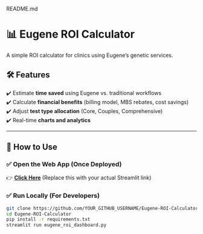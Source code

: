 README.md
# 📊 Eugene ROI Calculator

A simple ROI calculator for clinics using Eugene’s genetic services.

## 🛠️ Features
✔️ Estimate **time saved** using Eugene vs. traditional workflows  
✔️ Calculate **financial benefits** (billing model, MBS rebates, cost savings)  
✔️ Adjust **test type allocation** (Core, Couples, Comprehensive)  
✔️ Real-time **charts and analytics**  

---

## 🚀 How to Use
### ✅ Open the Web App (Once Deployed)
👉 **[Click Here](https://your-streamlit-app-link/)** (Replace this with your actual Streamlit link)

### ✅ Run Locally (For Developers)
```sh
git clone https://github.com/YOUR_GITHUB_USERNAME/Eugene-ROI-Calculator.git
cd Eugene-ROI-Calculator
pip install -r requirements.txt
streamlit run eugene_roi_dashboard.py
